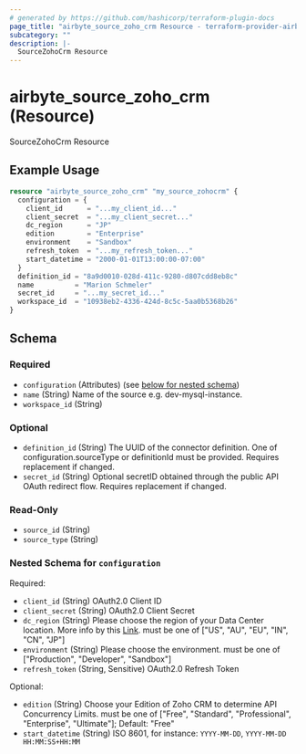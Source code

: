 ```yaml
---
# generated by https://github.com/hashicorp/terraform-plugin-docs
page_title: "airbyte_source_zoho_crm Resource - terraform-provider-airbyte"
subcategory: ""
description: |-
  SourceZohoCrm Resource
---
```


# airbyte_source_zoho_crm (Resource)

SourceZohoCrm Resource

## Example Usage

```terraform
resource "airbyte_source_zoho_crm" "my_source_zohocrm" {
  configuration = {
    client_id      = "...my_client_id..."
    client_secret  = "...my_client_secret..."
    dc_region      = "JP"
    edition        = "Enterprise"
    environment    = "Sandbox"
    refresh_token  = "...my_refresh_token..."
    start_datetime = "2000-01-01T13:00:00-07:00"
  }
  definition_id = "8a9d0010-028d-411c-9280-d807cdd8eb8c"
  name          = "Marion Schmeler"
  secret_id     = "...my_secret_id..."
  workspace_id  = "10938eb2-4336-424d-8c5c-5aa0b5368b26"
}
```

<!-- schema generated by tfplugindocs -->
## Schema

### Required

- `configuration` (Attributes) (see [below for nested schema](#nestedatt--configuration))
- `name` (String) Name of the source e.g. dev-mysql-instance.
- `workspace_id` (String)

### Optional

- `definition_id` (String) The UUID of the connector definition. One of configuration.sourceType or definitionId must be provided. Requires replacement if changed.
- `secret_id` (String) Optional secretID obtained through the public API OAuth redirect flow. Requires replacement if changed.

### Read-Only

- `source_id` (String)
- `source_type` (String)

<a id="nestedatt--configuration"></a>
### Nested Schema for `configuration`

Required:

- `client_id` (String) OAuth2.0 Client ID
- `client_secret` (String) OAuth2.0 Client Secret
- `dc_region` (String) Please choose the region of your Data Center location. More info by this <a href="https://www.zoho.com/crm/developer/docs/api/v2/multi-dc.html">Link</a>. must be one of ["US", "AU", "EU", "IN", "CN", "JP"]
- `environment` (String) Please choose the environment. must be one of ["Production", "Developer", "Sandbox"]
- `refresh_token` (String, Sensitive) OAuth2.0 Refresh Token

Optional:

- `edition` (String) Choose your Edition of Zoho CRM to determine API Concurrency Limits. must be one of ["Free", "Standard", "Professional", "Enterprise", "Ultimate"]; Default: "Free"
- `start_datetime` (String) ISO 8601, for instance: `YYYY-MM-DD`, `YYYY-MM-DD HH:MM:SS+HH:MM`


